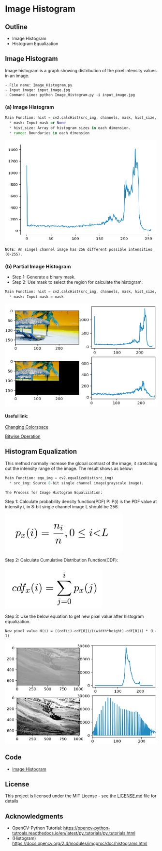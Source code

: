 # Image Histogram

## Outline
- Image Histogram
- Histogram Equalization

## Image Histogram
Image histogram is a graph showing distribution of the pixel intensity values in an image.
```
- File name: Image_Histogram.py
- Input image: input_image.jpg
- Command Line: python Image_Histogram.py -i input_image.jpg
```

### (a) Image Histogram
```python
Main Function: hist = cv2.calcHist(src_img, channels, mask, hist_size, range)
  * mask: Input mask or None
  * hist_size: Array of histogram sizes in each dimension.
  * range: Boundaries in each dimension
```
![](README_IMG/histo.png)

```
NOTE: An singel channel image has 256 different possible intensities (0-255).
```

### (b) Partial Image Histogram
  * Step 1: Generate a binary mask.
  * Step 2: Use mask to select the region for calculate the histogram.
```python
Main Function: hist = cv2.calcHist(src_img, channels, mask, hist_size, range)
  * mask: Input mask = mask
```
![](README_IMG/part_histo.png)

#### Useful link:

[Changing Colorspace](https://github.com/Hank-Tsou/Computer-Vision-OpenCV-Python/tree/master/tutorials/Image_Processing/1_Changing_colorspace)

[Bitwise Operation](https://github.com/Hank-Tsou/Computer-Vision-OpenCV-Python/tree/master/tutorials/Core_Operation)


## Histogram Equalization
This method normally increase the global contrast of the image, it stretching out the intensity range of the image. The result shows as below:
```python
Main Function: equ_img = cv2.equalizeHist(src_img)
  * src_img: Source 8-bit single channel image(grayscale image).
```

```
The Process for Image Histogram Equalization:
```
Step 1: Calculate probability density function(PDF) P: P(i) is the PDF value at intensity i, in 8-bit single channel image L should be 256.

![](README_IMG/PDF.png)

Step 2: Calculate Cumulative Distribution Function(CDF):

![](README_IMG/CDF.png)

Step 3: Use the below equation to get new pixel value after histogram equalization.
```
New pixel value H(i) = ((cdf(i)-cdf[0])/((width*height)-cdf[0])) * (L-1)
```

![](README_IMG/img_equal.png)

## Code
- [Image Histogram](https://github.com/Hank-Tsou/Computer-Vision-OpenCV-Python/tree/master/tutorials/Image_Processing/9_Image_Histogram)

## License

This project is licensed under the MIT License - see the [LICENSE.md](LICENSE.md) file for details

## Acknowledgments

* OpenCV-Python Tutorial: https://opencv-python-tutroals.readthedocs.io/en/latest/py_tutorials/py_tutorials.html
* (Histogram) https://docs.opencv.org/2.4/modules/imgproc/doc/histograms.html

